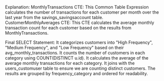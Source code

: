 Explanation:
MonthlyTransactions CTE: This Common Table Expression calculates the number of transactions for each customer per month over the last year from the savings_savingsaccount table.
CustomerMonthlyAverages CTE: This CTE calculates the average monthly transaction count for each customer based on the results from MonthlyTransactions.

Final SELECT Statement:
It categorizes customers into "High Frequency", "Medium Frequency", and "Low Frequency" based on their avg_monthly_transactions.
It counts the number of customers in each category using COUNT(DISTINCT u.id).
It calculates the average of the average monthly transactions for each category.
It joins with the users_customuser table to ensure we are counting distinct customers.
The results are grouped by frequency_category and ordered for readability.
